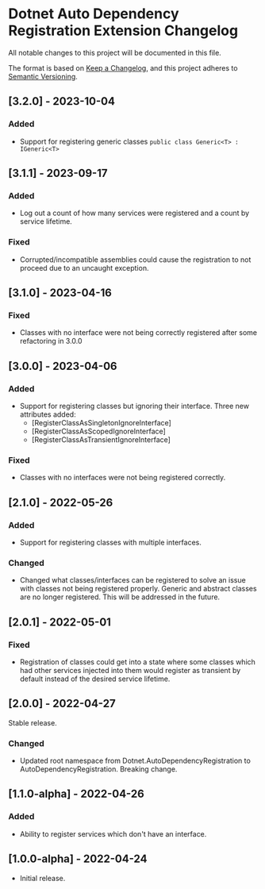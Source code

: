 # Dotnet Auto Dependency Registration Extension Changelog

All notable changes to this project will be documented in this file.

The format is based on [Keep a Changelog](https://keepachangelog.com/en/1.0.0/),
and this project adheres to [Semantic Versioning](https://semver.org/spec/v2.0.0.html).


## [3.2.0] - 2023-10-04
### Added
* Support for registering generic classes `public class Generic<T> : IGeneric<T>`

## [3.1.1] - 2023-09-17
### Added
* Log out a count of how many services were registered and a count by service lifetime.
### Fixed
* Corrupted/incompatible assemblies could cause the registration to not proceed due to an uncaught exception.

## [3.1.0] - 2023-04-16
### Fixed
* Classes with no interface were not being correctly registered after some refactoring in 3.0.0

## [3.0.0] - 2023-04-06
### Added
* Support for registering classes but ignoring their interface. Three new attributes added:
  * [RegisterClassAsSingletonIgnoreInterface]
  * [RegisterClassAsScopedIgnoreInterface]
  * [RegisterClassAsTransientIgnoreInterface]
### Fixed
* Classes with no interfaces were not being registered correctly.

## [2.1.0] - 2022-05-26
### Added
* Support for registering classes with multiple interfaces.
### Changed
* Changed what classes/interfaces can be registered to solve an issue with classes not being registered properly. Generic and abstract classes are no longer registered. This will be addressed in the future.

## [2.0.1] - 2022-05-01
### Fixed
* Registration of classes could get into a state where some classes which had other services injected into them would register as transient by default instead of the desired service lifetime.

## [2.0.0] - 2022-04-27
Stable release.
### Changed
* Updated root namespace from Dotnet.AutoDependencyRegistration to AutoDependencyRegistration. Breaking change.

## [1.1.0-alpha] - 2022-04-26
### Added
* Ability to register services which don't have an interface.

## [1.0.0-alpha] - 2022-04-24
* Initial release.